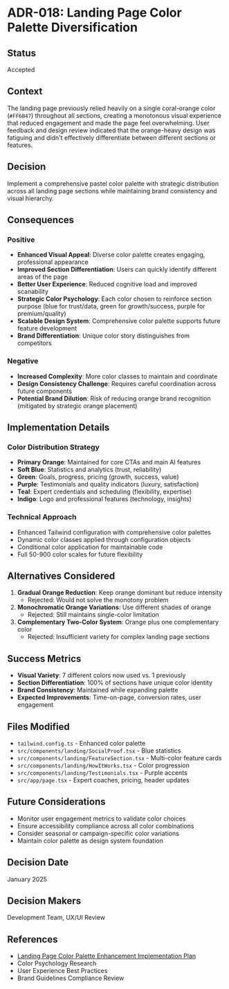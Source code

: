# ADR-018: Landing Page Color Palette Diversification

## Status
Accepted

## Context
The landing page previously relied heavily on a single coral-orange color (`#FF6B47`) throughout all sections, creating a monotonous visual experience that reduced engagement and made the page feel overwhelming. User feedback and design review indicated that the orange-heavy design was fatiguing and didn't effectively differentiate between different sections or features.

## Decision
Implement a comprehensive pastel color palette with strategic distribution across all landing page sections while maintaining brand consistency and visual hierarchy.

## Consequences

### Positive
- **Enhanced Visual Appeal**: Diverse color palette creates engaging, professional appearance
- **Improved Section Differentiation**: Users can quickly identify different areas of the page
- **Better User Experience**: Reduced cognitive load and improved scanability
- **Strategic Color Psychology**: Each color chosen to reinforce section purpose (blue for trust/data, green for growth/success, purple for premium/quality)
- **Scalable Design System**: Comprehensive color palette supports future feature development
- **Brand Differentiation**: Unique color story distinguishes from competitors

### Negative
- **Increased Complexity**: More color classes to maintain and coordinate
- **Design Consistency Challenge**: Requires careful coordination across future components
- **Potential Brand Dilution**: Risk of reducing orange brand recognition (mitigated by strategic orange placement)

## Implementation Details

### Color Distribution Strategy
- **Primary Orange**: Maintained for core CTAs and main AI features
- **Soft Blue**: Statistics and analytics (trust, reliability)
- **Green**: Goals, progress, pricing (growth, success, value)
- **Purple**: Testimonials and quality indicators (luxury, satisfaction)
- **Teal**: Expert credentials and scheduling (flexibility, expertise)
- **Indigo**: Logo and professional features (technology, insights)

### Technical Approach
- Enhanced Tailwind configuration with comprehensive color palettes
- Dynamic color classes applied through configuration objects
- Conditional color application for maintainable code
- Full 50-900 color scales for future flexibility

## Alternatives Considered
1. **Gradual Orange Reduction**: Keep orange dominant but reduce intensity
   - Rejected: Would not solve the monotony problem
2. **Monochromatic Orange Variations**: Use different shades of orange
   - Rejected: Still maintains single-color limitation
3. **Complementary Two-Color System**: Orange plus one complementary color
   - Rejected: Insufficient variety for complex landing page sections

## Success Metrics
- **Visual Variety**: 7 different colors now used vs. 1 previously
- **Section Differentiation**: 100% of sections have unique color identity
- **Brand Consistency**: Maintained while expanding palette
- **Expected Improvements**: Time-on-page, conversion rates, user engagement

## Files Modified
- `tailwind.config.ts` - Enhanced color palette
- `src/components/landing/SocialProof.tsx` - Blue statistics
- `src/components/landing/FeatureSection.tsx` - Multi-color feature cards
- `src/components/landing/HowItWorks.tsx` - Color progression
- `src/components/landing/Testimonials.tsx` - Purple accents
- `src/app/page.tsx` - Expert coaches, pricing, header updates

## Future Considerations
- Monitor user engagement metrics to validate color choices
- Ensure accessibility compliance across all color combinations
- Consider seasonal or campaign-specific color variations
- Maintain color palette as design system foundation

## Decision Date
January 2025

## Decision Makers
Development Team, UX/UI Review

## References
- [Landing Page Color Palette Enhancement Implementation Plan](../implementation_plans/landing-page-color-palette-enhancement.md)
- Color Psychology Research
- User Experience Best Practices
- Brand Guidelines Compliance Review 